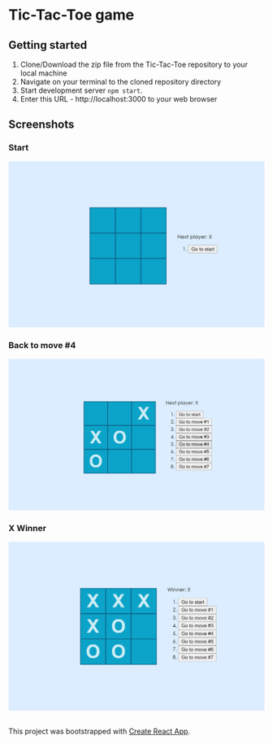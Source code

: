 # Tic-Tac-Toe game

## Getting started

1. Clone/Download the zip file from the Tic-Tac-Toe repository to your local machine
2. Navigate on your terminal to the cloned repository directory
3. Start development server `npm start`.
4. Enter this URL - http://localhost:3000 to your web browser

## Screenshots

### Start
![Start](https://raw.githubusercontent.com/noywolfson/Tic-Tac-Toe/master/src/Images/Start.png)

### Back to move #4
![Back to move](https://raw.githubusercontent.com/noywolfson/Tic-Tac-Toe/master/src/Images/Back-to-move-4.png)

### X Winner
![X-Winnwe](https://raw.githubusercontent.com/noywolfson/Tic-Tac-Toe/master/src/Images/X-Winner.png)

##   
This project was bootstrapped with [Create React App](https://github.com/facebook/create-react-app).
